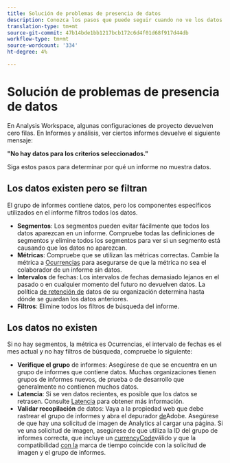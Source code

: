 ```yaml
---
title: Solución de problemas de presencia de datos
description: Conozca los pasos que puede seguir cuando no ve los datos en los informes.
translation-type: tm+mt
source-git-commit: 47b14bde1bb1217bcb172c6d4f01d68f917d44db
workflow-type: tm+mt
source-wordcount: '334'
ht-degree: 4%

---
```



# Solución de problemas de presencia de datos

En Analysis Workspace, algunas configuraciones de proyecto devuelven cero filas. En Informes y análisis, ver ciertos informes devuelve el siguiente mensaje:

**&quot;No hay datos para los criterios seleccionados.&quot;**

Siga estos pasos para determinar por qué un informe no muestra datos.

## Los datos existen pero se filtran

El grupo de informes contiene datos, pero los componentes específicos utilizados en el informe filtros todos los datos.

* **Segmentos**: Los segmentos pueden evitar fácilmente que todos los datos aparezcan en un informe. Compruebe todas las definiciones de segmentos y elimine todos los segmentos para ver si un segmento está causando que los datos no aparezcan.
* **Métricas**: Compruebe que se utilizan las métricas correctas. Cambie la métrica a [Ocurrencias](/help/components/metrics/occurrences.md) para asegurarse de que la métrica no sea el colaborador de un informe sin datos.
* **Intervalos** de fechas: Los intervalos de fechas demasiado lejanos en el pasado o en cualquier momento del futuro no devuelven datos. La política [de retención de](data-retention.md) datos de su organización determina hasta dónde se guardan los datos anteriores.
* **Filtros**: Elimine todos los filtros de búsqueda del informe.

## Los datos no existen

Si no hay segmentos, la métrica es Ocurrencias, el intervalo de fechas es el mes actual y no hay filtros de búsqueda, compruebe lo siguiente:

* **Verifique el grupo** de informes: Asegúrese de que se encuentra en un grupo de informes que contiene datos. Muchas organizaciones tienen grupos de informes nuevos, de prueba o de desarrollo que generalmente no contienen muchos datos.
* **Latencia**: Si se ven datos recientes, es posible que los datos se retrasen. Consulte [Latencia](latency.md) para obtener más información.
* **Validar recopilación** de datos: Vaya a la propiedad web que debe rastrear el grupo de informes y abra el depurador [de](https://docs.adobe.com/content/help/es-ES/debugger/using/experience-cloud-debugger.html)Adobe. Asegúrese de que hay una solicitud de imagen de Analytics al cargar una página. Si ve una solicitud de imagen, asegúrese de que utiliza la ID del grupo de informes correcta, que incluye un [currencyCode](/help/implement/vars/config-vars/currencycode.md)válido y que la compatibilidad [con la](/help/implement/vars/page-vars/timestamp.md) marca de tiempo coincide con la solicitud de imagen y el grupo de informes.
